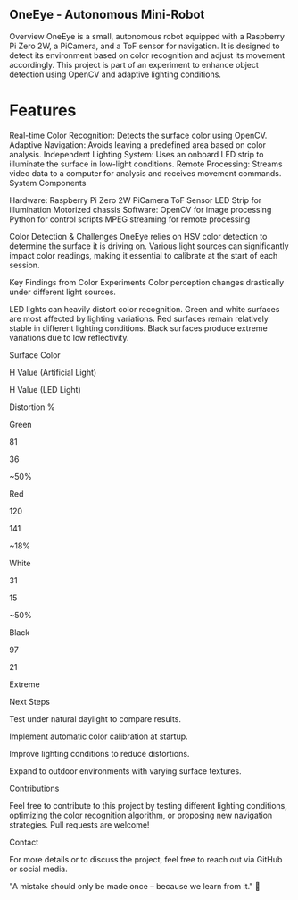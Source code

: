 ## OneEye - Autonomous Mini-Robot

Overview
OneEye is a small, autonomous robot equipped with a Raspberry Pi Zero 2W, a PiCamera, and a ToF sensor for navigation. It is designed to detect its environment based on color recognition and adjust its movement accordingly. This project is part of an experiment to enhance object detection using OpenCV and adaptive lighting conditions.
# Features

Real-time Color Recognition: Detects the surface color using OpenCV.
Adaptive Navigation: Avoids leaving a predefined area based on color analysis.
Independent Lighting System: Uses an onboard LED strip to illuminate the surface in low-light conditions.
Remote Processing: Streams video data to a computer for analysis and receives movement commands.
System Components

Hardware:
Raspberry Pi Zero 2W
PiCamera
ToF Sensor
LED Strip for illumination
Motorized chassis
Software:
OpenCV for image processing
Python for control scripts
MPEG streaming for remote processing

Color Detection & Challenges
OneEye relies on HSV color detection to determine the surface it is driving on. Various light sources can significantly impact color readings, making it essential to calibrate at the start of each session.

Key Findings from Color Experiments
Color perception changes drastically under different light sources.

LED lights can heavily distort color recognition.
Green and white surfaces are most affected by lighting variations.
Red surfaces remain relatively stable in different lighting conditions.
Black surfaces produce extreme variations due to low reflectivity.

Surface Color

H Value (Artificial Light)

H Value (LED Light)

Distortion %

Green

81

36

~50%

Red

120

141

~18%

White

31

15

~50%

Black

97

21

Extreme

Next Steps

Test under natural daylight to compare results.

Implement automatic color calibration at startup.

Improve lighting conditions to reduce distortions.

Expand to outdoor environments with varying surface textures.

Contributions

Feel free to contribute to this project by testing different lighting conditions, optimizing the color recognition algorithm, or proposing new navigation strategies. Pull requests are welcome!

Contact

For more details or to discuss the project, feel free to reach out via GitHub or social media.

"A mistake should only be made once – because we learn from it." 🚀


